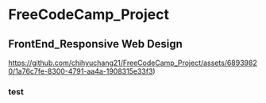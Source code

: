 # FreeCodeCamp_Project
## FrontEnd_Responsive Web Design
https://github.com/chihyuchang21/FreeCodeCamp_Project/assets/68939820/1a76c7fe-8300-4791-aa4a-1908315e33f3)

### test
